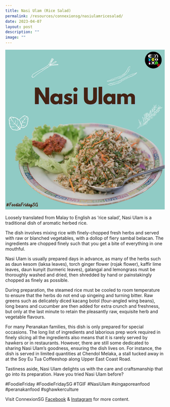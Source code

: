 ```yaml
---
title: Nasi Ulam (Rice Salad)
permalink: /resources/connexionsg/nasiulamricesalad/
date: 2023-04-07
layout: post
description: ""
image: ""
---
```

![](/images/connexionsg/2023/nasiulam.png)


Loosely translated from Malay to English as ‘rice salad’, Nasi Ulam is a traditional dish of aromatic herbed rice.

The dish involves mixing rice with finely-chopped fresh herbs and served with raw or blanched vegetables, with a dollop of fiery sambal belacan. The ingredients are chopped finely such that you get a bite of everything in one mouthful.

Nasi Ulam is usually prepared days in advance, as many of the herbs such as daun kesom (laksa leaves), torch ginger flower (rojak flower), kaffir lime leaves, daun kunyit (turmeric leaves), galangal and lemongrass must be thoroughly washed and dried, then shredded by hand or painstakingly chopped as finely as possible.

During preparation, the steamed rice must be cooled to room temperature to ensure that the herbs do not end up singeing and turning bitter. Raw greens such as delicately diced kacang botol (four-angled wing beans), long beans and cucumber are then added for extra crunch and freshness, but only at the last minute to retain the pleasantly raw, exquisite herb and vegetable flavours.

For many Peranakan families, this dish is only prepared for special occasions. The long list of ingredients and laborious prep work required in finely slicing all the ingredients also means that it is rarely served by hawkers or in restaurants. However, there are still some dedicated to sharing Nasi Ulam’s goodness, ensuring the dish lives on. For instance, the dish is served in limited quantities at Chendol Melaka, a stall tucked away in at the Soy Eu Tua Coffeeshop along Upper East Coast Road.

Tastiness aside, Nasi Ulam delights us with the care and craftsmanship that go into its preparation. Have you tried Nasi Ulam before?

#FoodieFriday #FoodieFridaySG #TGIF #NasiUlam #singaporeanfood #peranakanfood #sghawkerculture

Visit ConnexionSG [Facebook](https://www.facebook.com/ConnexionSG) & [Instagram](https://www.instagram.com/connexionsg/) for more content.